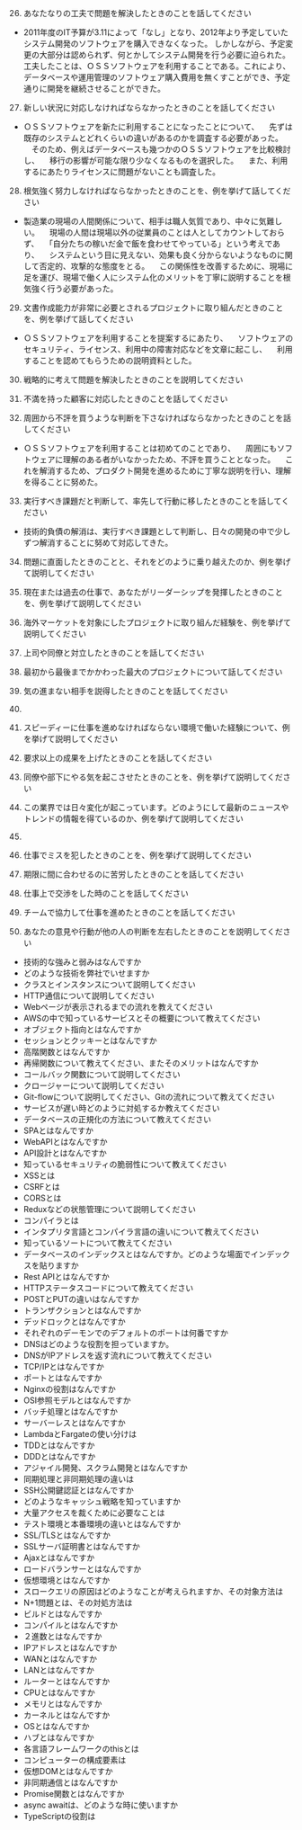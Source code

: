 26. あなたなりの工夫で問題を解決したときのことを話してください
* 2011年度のIT予算が3.11によって「なし」となり、2012年より予定していたシステム開発のソフトウェアを購入できなくなった。
  しかしながら、予定変更の大部分は認められず、何とかしてシステム開発を行う必要に迫られた。
  工夫したことは、ＯＳＳソフトウェアを利用することである。これにより、データベースや運用管理のソフトウェア購入費用を無くすことができ、予定通りに開発を継続させることができた。

27. 新しい状況に対応しなければならなかったときのことを話してください
* ＯＳＳソフトウェアを新たに利用することになったことについて、
　先ずは既存のシステムとどれくらいの違いがあるのかを調査する必要があった。
　そのため、例えばデータベースも幾つかのＯＳＳソフトウェアを比較検討し、
　移行の影響が可能な限り少なくなるものを選択した。
　また、利用するにあたりライセンスに問題がないことも調査した。

28. 根気強く努力しなければならなかったときのことを、例を挙げて話してください
* 製造業の現場の人間関係について、相手は職人気質であり、中々に気難しい。
　現場の人間は現場以外の従業員のことは人としてカウントしておらず、
　「自分たちの稼いだ金で飯を食わせてやっている」という考えであり、
　システムという目に見えない、効果も良く分からないようなものに関して否定的、攻撃的な態度をとる。
　この関係性を改善するために、現場に足を運び、現場で働く人にシステム化のメリットを丁寧に説明することを根気強く行う必要があった。

29. 文書作成能力が非常に必要とされるプロジェクトに取り組んだときのことを、例を挙げて話してください
* ＯＳＳソフトウェアを利用することを提案するにあたり、
　ソフトウェアのセキュリティ、ライセンス、利用中の障害対応などを文章に起こし、
　利用することを認めてもらうための説明資料とした。
 
30. 戦略的に考えて問題を解決したときのことを説明してください

31. 不満を持った顧客に対応したときのことを話してください
 
32. 周囲から不評を買うような判断を下さなければならなかったときのことを話してください
* ＯＳＳソフトウェアを利用することは初めてのことであり、
　周囲にもソフトウェアに理解のある者がいなかったため、不評を買うこととなった。
　これを解消するため、プロダクト開発を進めるために丁寧な説明を行い、理解を得ることに努めた。

33. 実行すべき課題だと判断して、率先して行動に移したときのことを話してください
* 技術的負債の解消は、実行すべき課題として判断し、日々の開発の中で少しずつ解消することに努めて対応してきた。

34. 問題に直面したときのことと、それをどのように乗り越えたのか、例を挙げて説明してください

35. 現在または過去の仕事で、あなたがリーダーシップを発揮したときのことを、例を挙げて説明してください

36. 海外マーケットを対象にしたプロジェクトに取り組んだ経験を、例を挙げて説明してください

37. 上司や同僚と対立したときのことを話してください

38. 最初から最後までかかわった最大のプロジェクトについて話してください

39. 気の進まない相手を説得したときのことを話してください

40. 

41. スピーディーに仕事を進めなければならない環境で働いた経験について、例を挙げて説明してください

42. 要求以上の成果を上げたときのことを話してください

43. 同僚や部下にやる気を起こさせたときのことを、例を挙げて説明してください

44. この業界では日々変化が起こっています。どのようにして最新のニュースやトレンドの情報を得ているのか、例を挙げて説明してください

45. 

46. 仕事でミスを犯したときのことを、例を挙げて説明してください

47. 期限に間に合わせるのに苦労したときのことを話してください

48. 仕事上で交渉をした時のことを話してください

49. チームで協力して仕事を進めたときのことを話してください

50. あなたの意見や行動が他の人の判断を左右したときのことを説明してください

* 技術的な強みと弱みはなんですか
* どのような技術を弊社でいせますか
* クラスとインスタンスについて説明してください
* HTTP通信について説明してください
* Webページが表示されるまでの流れを教えてください
* AWSの中で知っているサービスとその概要について教えてください
* オブジェクト指向とはなんですか
* セッションとクッキーとはなんですか
* 高階関数とはなんですか
* 再帰関数について教えてください、またそのメリットはなんですか
* コールバック関数について説明してください
* クロージャーについて説明してください
* Git-flowについて説明してください、Gitの流れについて教えてください
* サービスが遅い時どのように対処するか教えてください
* データベースの正規化の方法について教えてください
* SPAとはなんですか
* WebAPIとはなんですか
* API設計とはなんですか
* 知っているセキュリティの脆弱性について教えてください
* XSSとは
* CSRFとは
* CORSとは
* Reduxなどの状態管理について説明してください
* コンパイラとは
* インタプリタ言語とコンパイラ言語の違いについて教えてください
* 知っているソートについて教えてください
* データベースのインデックスとはなんですか。どのような場面でインデックスを貼りますか
* Rest APIとはなんですか
* HTTPステータスコードについて教えてください
* POSTとPUTの違いはなんですか
* トランザクションとはなんですか
* デッドロックとはなんですか
* それぞれのデーモンでのデフォルトのポートは何番ですか
* DNSはどのような役割を担っていますか。
* DNSがIPアドレスを返す流れについて教えてください
* TCP/IPとはなんですか
* ポートとはなんですか
* Nginxの役割はなんですか
* OSI参照モデルとはなんですか　
* バッチ処理とはなんですか
* サーバーレスとはなんですか
* LambdaとFargateの使い分けは
* TDDとはなんですか
* DDDとはなんですか
* アジャイル開発、スクラム開発とはなんですか
* 同期処理と非同期処理の違いは
* SSH公開鍵認証とはなんですか
* どのようなキャッシュ戦略を知っていますか
* 大量アクセスを裁くために必要なことは
* テスト環境と本番環境の違いとはなんですか
* SSL/TLSとはなんですか
* SSLサーバ証明書とはなんですか
* Ajaxとはなんですか
* ロードバランサーとはなんですか
* 仮想環境とはなんですか
* スロークエリの原因はどのようなことが考えられますか、その対象方法は
* N+1問題とは、その対処方法は
* ビルドとはなんですか
* コンパイルとはなんですか
* ２進数とはなんですか
* IPアドレスとはなんですか
* WANとはなんですか
* LANとはなんですか
* ルーターとはなんですか
* CPUとはなんですか
* メモリとはなんですか
* カーネルとはなんですか
* OSとはなんですか
* ハブとはなんですか
* 各言語フレームワークのthisとは
* コンピューターの構成要素は
* 仮想DOMとはなんですか
* 非同期通信とはなんですか
* Promise関数とはなんですか
* async awaitは、どのような時に使いますか
* TypeScriptの役割は
